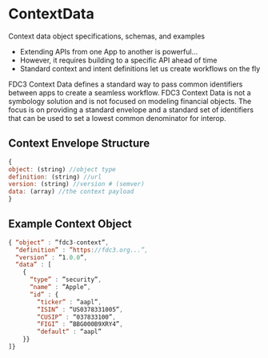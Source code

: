 # ContextData
Context data object specifications, schemas, and examples

* Extending APIs from one App to another is powerful...
* However, it requires building to a specific API ahead of time
* Standard context and intent definitions let us create workflows on the fly

FDC3 Context Data defines a standard way to pass common identifiers between apps to create a seamless workflow.  FDC3 Context Data is not a symbology solution and is not focused on modeling financial objects.  The focus is on providing a standard envelope and a standard set of identifiers that can be used to set a lowest common denominator for interop.

## Context Envelope Structure
```javascript
{
object: (string) //object type
definition: (string) //url
version: (string) //version # (semver)
data: (array) //the context payload
}
```
## Example Context Object
```javascript
{ “object” : ”fdc3-context”, 
  “definition” : ”https://fdc3.org...”, 
  “version” : ”1.0.0”,
  “data” : [ 
    { 
      “type” : ”security”,
      “name” : ”Apple”,
      “id” : {
        “ticker” : ”aapl”,
        “ISIN” : “US0378331005”,
        “CUSIP” : “037833100”,
        “FIGI” : ”BBG000B9XRY4”,
        “default“ : “aapl”
    }}
]}
```
